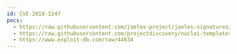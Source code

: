 ```yaml
---
id: CVE-2018-1247
pocs:
  - https://raw.githubusercontent.com/jaeles-project/jaeles-signatures/master/cves/rsa-xss-cve-2018-1247.yaml
  - https://raw.githubusercontent.com/projectdiscovery/nuclei-templates/master/cves/CVE-2018-1247.yaml
  - https://www.exploit-db.com/raw/44634
---
```

